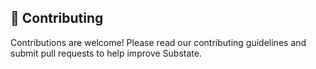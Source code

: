 ## 🤝 Contributing

Contributions are welcome! Please read our contributing guidelines and submit pull requests to help improve Substate.
